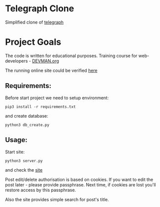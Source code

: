 # Telegraph Clone

Simplified clone of [telegraph](http://telegra.ph/)

# Project Goals

The code is written for educational purposes. Training course for web-developers - [DEVMAN.org](https://devman.org)

The running online site could be verified [here](https://whispering-depths-75337.herokuapp.com/)

## Requirements:
Before start project we need to setup environment:
```
pip3 install -r requirements.txt
```
and create database:
```
python3 db_create.py
```
## Usage:
Start site:
```
python3 server.py
```
and check the [site](http://localhost:5000)

Post edit/delete authorisation is based on cookies.
If you want to edit the post later - please provide passphrase.
Next time, if cookies are lost you'll restore access by this passphrase.

Also the site provides simple search for post's title.
